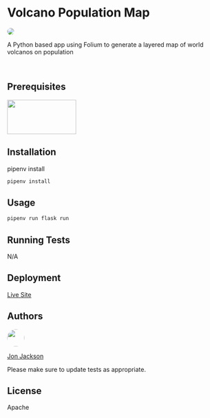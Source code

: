 # Volcano Population Map
  
  <img style="border-radius: 20px;" src="https://img.shields.io/static/v1?label=LICENSE&message=Apache&color=BLUE&style=for-the-badge">

<br>

A Python based app using Folium to generate a layered map of world volcanos on population

<br>

<!-- <img width=200 height=200 src="https://avatars.githubusercontent.com/u/36890724?v=4"> -->

## Prerequisites

<a href="https://www.python.org/"><img width=160 height=80 src="https://www.python.org/static/img/python-logo@2x.png"></a>

## Installation

pipenv install

```bash
pipenv install
```

## Usage

```bash
pipenv run flask run
```

## Running Tests

N/A

## Deployment

[Live Site](Heroku)

## Authors

<img width=40 height=40 style="border-radius: 50%;" src="https://avatars1.githubusercontent.com/u/36890724?v=4">

[Jon Jackson](http://github.com/ocskier)

Please make sure to update tests as appropriate.

## License

Apache


